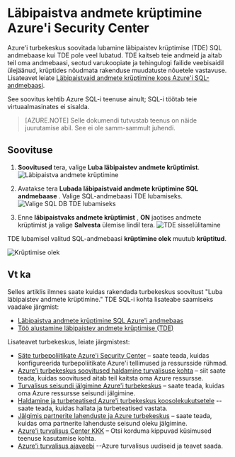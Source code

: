 <properties
   pageTitle="Läbipaistva andmete krüptimine Azure'i Security Center | Microsoft Azure'i"
   description="Selle dokumendi näidatakse, kuidas rakendada Azure'i turbekeskus soovitust **Lubada läbipaistvaid andmete krüptimist**."
   services="security-center"
   documentationCenter="na"
   authors="TerryLanfear"
   manager="MBaldwin"
   editor=""/>

<tags
   ms.service="security-center"
   ms.devlang="na"
   ms.topic="article"
   ms.tgt_pltfrm="na"
   ms.workload="na"
   ms.date="07/29/2016"
   ms.author="terrylan"/>

# <a name="enable-transparent-data-encryption-in-azure-security-center"></a>Läbipaistva andmete krüptimine Azure'i Security Center

Azure'i turbekeskus soovitada lubamine läbipaistev krüptimise (TDE) SQL andmebaase kui TDE pole veel lubatud. TDE kaitseb teie andmeid ja aitab teil oma andmebaasi, seotud varukoopiate ja tehingulogi failide veebisaidil ülejäänud, krüptides nõudmata rakenduse muudatuste nõuetele vastavuse. Lisateavet leiate [Läbipaistvaid andmete krüptimine koos Azure'i SQL-andmebaasi](https://msdn.microsoft.com/library/dn948096).

See soovitus kehtib Azure SQL-i teenuse ainult; SQL-i töötab teie virtuaalmasinates ei sisalda.

> [AZURE.NOTE] Selle dokumendi tutvustab teenus on näide juurutamise abil.  See ei ole samm-sammult juhendi.

## <a name="implement-the-recommendation"></a>Soovituse

1. **Soovitused** tera, valige **Luba läbipaistev andmete krüptimist**.
![Läbipaistva andmete krüptimine][1]

2. Avatakse tera **Lubada läbipaistvaid andmete krüptimine SQL andmebaase** . Valige SQL-andmebaasi TDE lubamiseks.
![Valige SQL DB TDE lubamiseks][2]
3. Enne **läbipaistvaks andmete krüptimist** , **ON** jaotises andmete krüptimist ja valige **Salvesta** ülemise lindil tera.
![TDE sisselülitamine][3]

  TDE lubamisel valitud SQL-andmebaasi **krüptimine olek** muutub **krüptitud**.    

  ![Krüptimise olek][4]

## <a name="see-also"></a>Vt ka

Selles artiklis ilmnes saate kuidas rakendada turbekeskus soovitust "Luba läbipaistev andmete krüptimine." TDE SQL-i kohta lisateabe saamiseks vaadake järgmist:

- [Läbipaistva andmete krüptimine SQL Azure'i andmebaas](https://msdn.microsoft.com/library/dn948096)
- [Töö alustamine läbipaistev andmete krüptimise (TDE)](../sql-data-warehouse/sql-data-warehouse-encryption-tde.md)

Lisateavet turbekeskus, leiate järgmistest:

- [Säte turbepoliitikate Azure'i Security Center](security-center-policies.md) – saate teada, kuidas konfigureerida turbepoliitikate Azure'i tellimused ja ressursside rühmad.
- [Azure'i turbekeskus soovitused haldamine turvalisuse kohta](security-center-recommendations.md) – siit saate teada, kuidas soovitused aitab teil kaitsta oma Azure ressursse.
- [Turvalisus seisundi jälgimine Azure'i turbekeskus](security-center-monitoring.md) – saate teada, kuidas oma Azure ressursse seisundi jälgimine.
- [Haldamine ja turbeteatised Azure'i turbekeskus koosolekukutsetele](security-center-managing-and-responding-alerts.md) --saate teada, kuidas hallata ja turbeteatised vastata.
- [Jälgimis partnerite lahenduste ja Azure turbekeskus](security-center-partner-solutions.md) – saate teada, kuidas oma partnerite lahenduste seisund oleku jälgimine.
- [Azure'i turvalisus Center KKK](security-center-faq.md) – Otsi korduma kippuvad küsimused teenuse kasutamise kohta.
- [Azure'i turvalisus ajaveebi](http://blogs.msdn.com/b/azuresecurity/) --Azure turvalisus uudiseid ja teavet saada.

<!--Image references-->
[1]: ./media/security-center-enable-tde-on-sql-databases/enable-tde.png
[2]:./media/security-center-enable-tde-on-sql-databases/transparent-data-encryption-blade.png
[3]: ./media/security-center-enable-tde-on-sql-databases/turn-on-tde.png
[4]: ./media/security-center-enable-tde-on-sql-databases/encrypted.png
